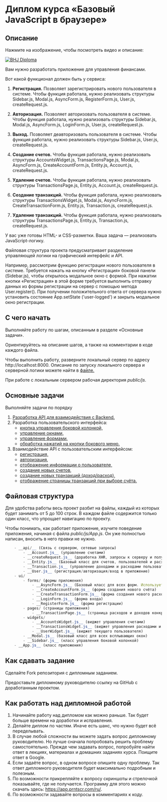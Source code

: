 # Диплом курса «Базовый JavaScript в браузере»

## Описание

Нажмите на изображение, чтобы посмотреть видео и описание:

[![BHJ Diploma](https://img.youtube.com/vi/zXOyBIajWsM/0.jpg)](https://www.youtube.com/watch?v=zXOyBIajWsM)


Вам нужно разработать приложение для 
управления финансами.

Вот какой функционал должен быть у сервиса:

1. **Регистрация.** Позволяет зарегистрировать нового пользователя в системе. 
Чтобы функция работала, нужно реализовать 
структуры Sidebar.js, Modal.js, AsyncForm.js, RegisterForm.js, User.js, createRequest.js.

2. **Авторизация.** Позволяет авторизовать пользователя в системе. Чтобы функция работала, нужно реализовать структуры Sidebar.js, Modal.js, AsyncForm.js, 
LoginForm.js, User.js, createRequest.js.

3. **Выход.** Позволяет деавторизовать пользователя в системе. Чтобы функция работала, нужно реализовать структуры Sidebar.js, User.js, createRequest.js.

4. **Создание счетов.** Чтобы функция работала, нужно реализовать структуры AccountsWidget.js, TransactionsPage.js, Modal.js, 
AsyncForm.js, CreateAccountForm.js, Entity.js, Account.js, createRequest.js.

5. **Удаление счетов.** Чтобы функция работала, нужно реализовать структуры TransactionsPage.js, Entity.js, Account.js, createRequest.js.

6. **Создание транзакций.** Чтобы функция работала, нужно реализовать структуры TransactionsWidget.js, Modal.js, AsyncForm.js, 
CreateTransactionForm.js, Entity.js, Transaction.js, createRequest.js.

7. **Удаление транзакций.** Чтобы функция работала, нужно реализовать структуры TransactionsPage.js, Entity.js, Transaction.js, createRequest.js.

У вас уже готовы HTML- и CSS-разметки. Ваша задача — реализовать JavaScript-логику.

Файловая структура проекта предусматривает разделение управляющей логики на графический интерфейс и API.

Например, рассмотрим функцию регистрации нового пользователя в системе. Требуется нажать на кнопку «Регистрация» 
боковой панели (Sidebar.js), чтобы открылось модальное окно с формой. При нажатии кнопки «Регистрация» в этой форме требуется выполнить отправку данных из формы регистрации на сервер с помощью метода User.register(). При получении положительного ответа от сервера нужно установить состояние 
App.setState ('user-logged') и закрыть модальное окно регистрации.

## С чего начать

Выполняйте работу по шагам, описанным 
в разделе «Основные задачи».

Ориентируйтесь на описание шагов, а также на комментарии
в коде каждого файла.

Чтобы выполнить работу, разверните локальный сервер по адресу http://localhost:8000. Описание по запуску локального сервера и серверной логики можете найти в [файле.](./md/server.md)

При работе с локальным сервером рабочая директория *public/js*.

## Основные задачи

Выполняйте задачи по порядку

1. [Разработка API для взаимодействия с Backend.](./md/api.md)
2. Разработка пользовательского интерфейса:
    * [кнопка управления боковой колонкой,](./md/sidebar-toggle.md) 
    * [управление окнами,](./md/modals.md)
    * [управление формами,](./md/async-forms.md)
    * [обработка нажатий на кнопки бокового меню.](./md/sidebar-links.md)
3. Взаимодействие API с пользовательским интерфейсом:
    * [регистрация,](./md/register.md)
    * [авторизация,](./md/login.md)
    * [отображение информации о пользователе,](./md/user-widget.md)
    * [создание новых счетов,](./md/create-accounts.md)
    * [создание новых транзакций (доход/расход),](./md/create-transactions.md)
    * [отображение страницы транзакций при выборе счёта.](./md/display-transactions.md)

## Файловая структура

Для удобства работы весь проект разбит на файлы,
каждый из которых будет занимать от 5 до 100 строк. В каждом файле содержится только
один класс, что упрощает навигацию по проекту.

Чтобы понимать, как работает приложение, изучите поведение приложения, начиная с файла
*public/js/App.js*. Он уже полностью написан, вносить в него правки не нужно.

```js
    - __api/__ (Связь с сервером, сетевые запросы)
        - __Account.js__ (управление счетами)
        - __createRequest.js__ (доработка XHR, запросы к серверу и получение ответов)
        - __Entity.js__ (Базовый класс для счетов, пользователей и расходов/доходов)
        - __Transaction.js__ (управление доходами и расходами пользователя)
        - __User.js__ (регистрация/авторизация/вход в приложение)
    - ui/
        - forms/ (формы приложения)
            - __AsyncForm.js__ (Базовый класс для всех форм. Используется преимущественно во всплывающих окнах)
            - __CreateAccountForm.js__ (форма создания нового счёта)
            - __CreateTransactionForm.js__ (форма создания нового расхода/дохода)
            - __LoginForm.js__ (форма входа)
            - __RegisterForm.js__ (форма регистрации)
        - pages/ (страницы приложения)
            - __TransactionPage.js__ (страница расходов и доходов конкретного счёта)
        - widgets/
            - __AccountsWidget.js__ (виджет управления счетами)
            - __TransactionsWidget.js__ (виджет управления расходами и доходами)
            - __UserWidget.js__ (виджет текущего пользователя)
        - __Modal.js__ (базовый класс для всех всплывающих окон)
        - __Sidebar.js__ (класс управления боковой колонкой)
    - __App.js__ (класс приложения)
```

## Как сдавать задание

Сделайте Fork репозитория с дипломным заданием.

Предоставьте дипломному руководителю ссылку на GitHub с доработанным проектом.

## Как работать над дипломной работой ## 
1. Начинайте работу над дипломом как можно раньше. Так будет больше времени на доработки и исправления.
2. Делайте диплом по частям. Иначе есть шанс, что нужно будет всё переделывать.
3. В случае любой сложности вы можете задать вопрос дипломному руководителю. Но лучше сначала попробовать решить проблему самостоятельно. Прежде чем задавать вопрос, попробуйте найти ответ в лекциях, материалах и домашних заданиях курса. Поищите ответ в Google.
4. Если задаёте вопрос, в одном вопросе опишите одну проблему. Так ответ дипломного руководителя будет максимально подробным и полезным.
5. По возможности прикрепляйте к вопросу скриншоты и стрелочкой показывайте, где не получается. Программу для этого можно скачать здесь: https://app.prntscr.com/ru/.
6. По возможности задавайте вопросы в комментариях к коду.
